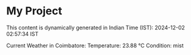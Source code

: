 # My Project

This content is dynamically generated in Indian Time (IST): 2024-12-02 02:57:34 IST


Current Weather in Coimbatore:
Temperature: 23.88 °C
Condition: mist
